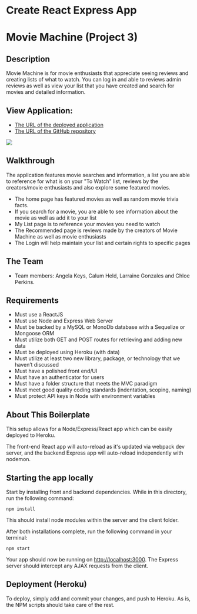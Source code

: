 # Create React Express App

# Movie Machine (Project 3)

## Description

Movie Machine is for movie enthusiasts that appreciate seeing reviews and creating lists of what to watch. You can log in and able to reviews admin reviews as well as view your list that you have created and search for movies and detailed information. 

## View Application:

* [The URL of the deployed application](https://moviemachinebean.herokuapp.com/)
* [The URL of the GitHub repository](https://github.com/LarraineG/Project3)

<img src="https://user-images.githubusercontent.com/68169895/96400753-2e552d00-1197-11eb-8d41-02d006e52a79.png">

## Walkthrough

The application features movie searches and information, a list you are able to reference for what is on your "To Watch" list, reviews by the creators/movie enthusiasts and also explore some featured movies.

* The home page has featured movies as well as random movie trivia facts.
* If you search for a movie, you are able to see information about the movie as well as add it to your list
* My List page is to reference your movies you need to watch
* The Recommended page is reviews made by the creators of Movie Machine as well as movie enthusiasts 
* The Login will help maintain your list and certain rights to specific pages


## The Team

* Team members: Angela Keys, Calum Held, Larraine Gonzales and Chloe Perkins.

## Requirements

* Must use a ReactJS
* Must use Node and Express Web Server
* Must be backed by a MySQL or MonoDb database with a Sequelize or Mongoose ORM
* Must utilize both GET and POST routes for retrieving and adding new data
* Must be deployed using Heroku (with data)
* Must utilize at least two new library, package, or technology that we haven’t discussed
* Must have a polished front end/UI
* Must have an authenticator for users
* Must have a folder structure that meets the MVC paradigm
* Must meet good quality coding standards (indentation, scoping, naming)
* Must protect API keys in Node with environment variables

## About This Boilerplate

This setup allows for a Node/Express/React app which can be easily deployed to Heroku.

The front-end React app will auto-reload as it's updated via webpack dev server, and the backend Express app will auto-reload independently with nodemon.

## Starting the app locally

Start by installing front and backend dependencies. While in this directory, run the following command:

```
npm install
```

This should install node modules within the server and the client folder.

After both installations complete, run the following command in your terminal:

```
npm start
```

Your app should now be running on <http://localhost:3000>. The Express server should intercept any AJAX requests from the client.

## Deployment (Heroku)

To deploy, simply add and commit your changes, and push to Heroku. As is, the NPM scripts should take care of the rest.
